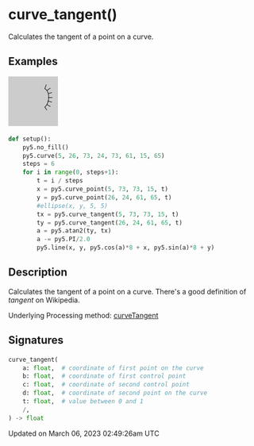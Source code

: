 # curve_tangent()

Calculates the tangent of a point on a curve.

## Examples

<div class="example-table">

<div class="example-row"><div class="example-cell-image">

![example picture for curve_tangent()](/images/reference/Sketch_curve_tangent_0.png)

</div><div class="example-cell-code">

```python
def setup():
    py5.no_fill()
    py5.curve(5, 26, 73, 24, 73, 61, 15, 65)
    steps = 6
    for i in range(0, steps+1):
        t = i / steps
        x = py5.curve_point(5, 73, 73, 15, t)
        y = py5.curve_point(26, 24, 61, 65, t)
        #ellipse(x, y, 5, 5)
        tx = py5.curve_tangent(5, 73, 73, 15, t)
        ty = py5.curve_tangent(26, 24, 61, 65, t)
        a = py5.atan2(ty, tx)
        a -= py5.PI/2.0
        py5.line(x, y, py5.cos(a)*8 + x, py5.sin(a)*8 + y)
```

</div></div>

</div>

## Description

Calculates the tangent of a point on a curve. There's a good definition of *tangent* on Wikipedia.

Underlying Processing method: [curveTangent](https://processing.org/reference/curveTangent_.html)

## Signatures

```python
curve_tangent(
    a: float,  # coordinate of first point on the curve
    b: float,  # coordinate of first control point
    c: float,  # coordinate of second control point
    d: float,  # coordinate of second point on the curve
    t: float,  # value between 0 and 1
    /,
) -> float
```

Updated on March 06, 2023 02:49:26am UTC
